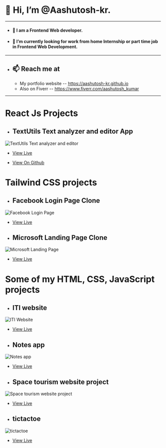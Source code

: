 #

# 👋 Hi, I’m @Aashutosh-kr.

<!-- ![mypic](https://aashutosh-kr.github.io/assets/img/my_pic.png) -->

---

- #### 👀 I am a Frontend Web developer.
- #### 🌱 I’m currently looking for work from home Internship or part time job in Frontend Web Development.

---

- ## 📫 Reach me at 
  - My portfolio website -- https://aashutosh-kr.github.io
  - Also on Fiverr -- https://www.fiverr.com/aashutosh_kumar

---

# React Js Projects

- ## TextUtils Text analyzer and editor App
![TextUtils Text analyzer and editor](https://aashutosh-kr.github.io/assets/project-img/textutils.jpg)

- [View Live](https://textutils-aashutosh-kr.vercel.app/)

- [View On Github](https://github.com/Aashutosh-kr/react-tutorial/tree/main/textutils)

# Tailwind CSS projects

- ## Facebook Login Page Clone
![Facebook Login Page](https://aashutosh-kr.github.io/assets/project-img/facebook.jpg)

- [View Live](https://aashutosh-kr.github.io/projects/facebook%20login%20page%20clone/)

<!-- - [View On Github]() -->

- ## Microsoft Landing Page Clone
![Microsoft Landing Page](https://aashutosh-kr.github.io/assets/project-img/microsoft.jpg)

- [View Live](https://aashutosh-kr.github.io/projects/microsoft%20homepage%20clone/)

<!-- - [View On Github]() -->

# Some of my HTML, CSS, JavaScript projects

- ## ITI website
![ITI Website](https://aashutosh-kr.github.io/assets/project-img/iti-website.jpg)

- [View Live](https://www.bangalibabaiti.org/)

<!-- - [View On Github]() -->

- ## Notes app
![Notes app](https://aashutosh-kr.github.io/assets/project-img/notes_app.jpg)

- [View Live](https://aashutosh-kr.github.io/projects/notes%20app/)

<!-- - [View On Github]() -->

- ## Space tourism website project
![Space tourism website project](https://aashutosh-kr.github.io/assets/project-img/space_tourism_website_project.jpg)

- [View Live](https://aashutosh-kr.github.io/Fronend_Mentor_project/)

<!-- - [View On Github]() -->

- ## tictactoe
![tictactoe](https://aashutosh-kr.github.io/assets/project-img/tictactoe.png)

- [View Live](https://aashutosh-kr.github.io/projects/tic_tac_toe/)

<!-- - [View On Github]() -->
<!-- 
- ## Landing page
![Landing page](https://aashutosh-kr.github.io/assets/project-img/watch_landing_page.png)
 -->

<!---
Aashutosh-kr/Aashutosh-kr is a ✨ special ✨ repository because its `README.md` (this file) appears on your GitHub profile.
You can click the Preview link to take a look at your changes.
--->

